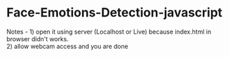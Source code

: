 # Face-Emotions-Detection-javascript

Notes - 1) open it using server (Localhost or Live) because index.html in browser didn't works. <br>
        2) allow webcam access and you are done
